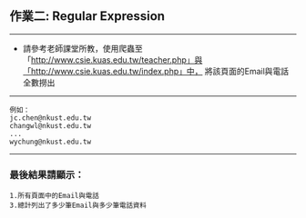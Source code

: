 ## 作業二: Regular Expression
---
- 請參考老師課堂所教，使用爬蟲至「http://www.csie.kuas.edu.tw/teacher.php」與「http://www.csie.kuas.edu.tw/index.php」中，
將該頁面的Email與電話全數撈出
---
    例如：
    jc.chen@nkust.edu.tw
    changwl@nkust.edu.tw
    ...
    wychung@nkust.edu.tw
---
### 最後結果請顯示：
    1.所有頁面中的Email與電話
    3.總計列出了多少筆Email與多少筆電話資料